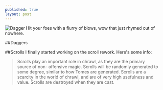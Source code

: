```yaml
---
published: true
layout: post
---
```



![Dagger]()
Hit your foes with a flurry of blows, wow that just rhymed out of nowhere.

<!--excerpt-->

##Daggers


##Scrolls
I finally started working on the scroll rework. Here's some info:

>Scrolls play an important role in chrawl, as they are the primary source of non-		offensive magic. Scrolls will be randomly generated to some degree, similar to how 		Tomes are generated. Scrolls are a scarcity in the world of chrawl, and are of very high usefulness and value. Scrolls are destroyed when they are cast.
